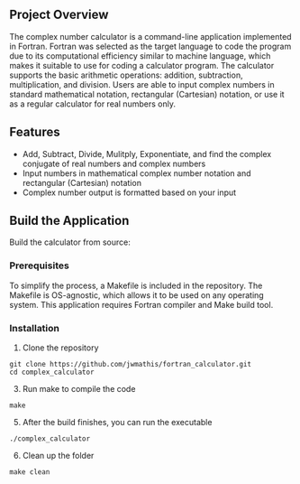 ## Project Overview
The complex number calculator is a command-line application implemented in Fortran. Fortran was selected as the target language to code the program due to its computational efficiency similar to machine language, which makes it suitable to use for coding a calculator program. 
The calculator supports the basic arithmetic operations: addition, subtraction, multiplication, and division. Users are able to input complex numbers in standard mathematical notation, rectangular (Cartesian) notation, or use it as a regular calculator for real numbers only. 

## Features
* Add, Subtract, Divide, Mulitply, Exponentiate, and find the complex conjugate of real numbers and complex numbers
* Input numbers in mathematical complex number notation and rectangular (Cartesian) notation
* Complex number output is formatted based on your input

## Build the Application
Build the calculator from source:
### Prerequisites
To simplify the process, a Makefile is included in the repository. The Makefile is OS-agnostic, which allows it to be used on any operating system. 
This application requires Fortran compiler and Make build tool.

### Installation
1. Clone the repository
```
git clone https://github.com/jwmathis/fortran_calculator.git
cd complex_calculator
```
3. Run make to compile the code
```
make
```
5. After the build finishes, you can run the executable
```
./complex_calculator
```
6. Clean up the folder
```
make clean
```
